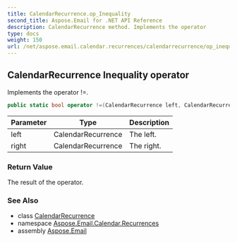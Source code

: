 ```yaml
---
title: CalendarRecurrence.op_Inequality
second_title: Aspose.Email for .NET API Reference
description: CalendarRecurrence method. Implements the operator 
type: docs
weight: 150
url: /net/aspose.email.calendar.recurrences/calendarrecurrence/op_inequality/
---
```

## CalendarRecurrence Inequality operator

Implements the operator !=.

```csharp
public static bool operator !=(CalendarRecurrence left, CalendarRecurrence right)
```

| Parameter | Type | Description |
| --- | --- | --- |
| left | CalendarRecurrence | The left. |
| right | CalendarRecurrence | The right. |

### Return Value

The result of the operator.

### See Also

* class [CalendarRecurrence](../)
* namespace [Aspose.Email.Calendar.Recurrences](../../calendarrecurrence/)
* assembly [Aspose.Email](../../../)



